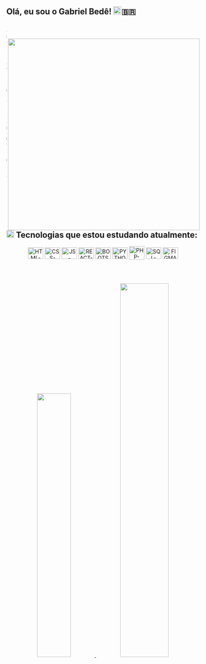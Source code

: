## Olá, eu sou o Gabriel Bedê! <img width="21px" src="https://user-images.githubusercontent.com/96921379/164552867-bb4520f0-59a6-4b98-83f7-8e99703f78cf.png">🇧🇷


  <img style="margin-top: 40px;" align="right" width="500px" src="https://user-images.githubusercontent.com/96921379/164551364-1e38b249-9863-42f5-a445-52e6b1399957.gif">

  ``` 
Estudante de Desenvolvimento de Sistemas na ETEC de 
Guarulhos. Estou buscando aprimorar meus conhecimentos 
em programação a cada dia mais e me dedicando para 
futuramente me tornar um dev full strack. 
  ```

## <img width="20px" src="https://user-images.githubusercontent.com/96921379/164554407-3127ab24-9a5a-4f70-8551-aa32494f5fa1.png"> Tecnologias que estou estudando atualmente:
  
<div align="center">
  <img align="center" alt="HTML-BEDE" height="30" width="40" src="https://cdn.jsdelivr.net/gh/devicons/devicon/icons/html5/html5-original.svg" />
  <img align="center" alt="CSS-BEDE" height="30" width="40" src="https://cdn.jsdelivr.net/gh/devicons/devicon/icons/css3/css3-original.svg" />
  <img align="center" alt="JS-BEDE" height="30" width="40" src="https://cdn.jsdelivr.net/gh/devicons/devicon/icons/javascript/javascript-original.svg" />
  <img align="center" alt="REACT-BEDE" height="30" width="40" src="https://cdn.jsdelivr.net/gh/devicons/devicon/icons/react/react-original.svg" />
  <img align="center" alt="BOOTSTRAP-BEDE" height="30" width="40" src="https://cdn.jsdelivr.net/gh/devicons/devicon/icons/bootstrap/bootstrap-original.svg" />
  <img align="center" alt="PYTHON-BEDE" height="30" width="40" src="https://cdn.jsdelivr.net/gh/devicons/devicon/icons/python/python-original.svg" />
  <img align="center" alt="PHP-BEDE" height="35" width="40" src="https://cdn.jsdelivr.net/gh/devicons/devicon/icons/php/php-original.svg" />
  <img align="center" alt="SQL-BEDE" height="30" width="40" src="https://cdn.jsdelivr.net/gh/devicons/devicon/icons/mysql/mysql-original.svg" />
  <img align="center" alt="FIGMA-BEDE" height="30" width="40" src="https://cdn.jsdelivr.net/gh/devicons/devicon/icons/figma/figma-original.svg" />
</div>

<br><br>

<div align="center">
  <a href="https://github.com/GabrielBede">
  <img width="42%" src="https://github-readme-stats.vercel.app/api?username=GabrielBede&show_icons=true&theme=github_dark&include_all_commits=true&count_private=true"/>
  <img width="50%" src="https://github-readme-stats.vercel.app/api/top-langs/?username=GabrielBede&layout=compact&langs_count=7&theme=github_dark"/>
</div>
